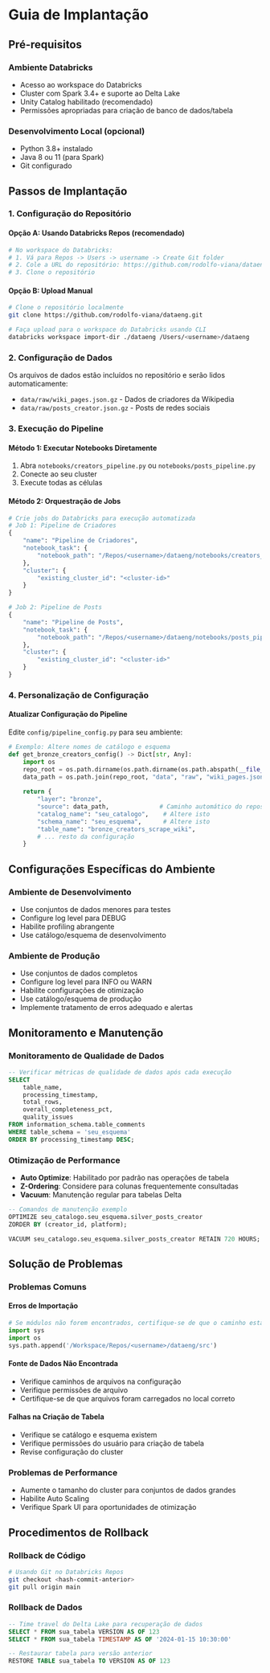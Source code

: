 # Guia de Implantação

## Pré-requisitos

### Ambiente Databricks
- Acesso ao workspace do Databricks
- Cluster com Spark 3.4+ e suporte ao Delta Lake
- Unity Catalog habilitado (recomendado)
- Permissões apropriadas para criação de banco de dados/tabela

### Desenvolvimento Local (opcional)
- Python 3.8+ instalado
- Java 8 ou 11 (para Spark)
- Git configurado

## Passos de Implantação

### 1. Configuração do Repositório

#### Opção A: Usando Databricks Repos (recomendado)
```bash
# No workspace do Databricks:
# 1. Vá para Repos -> Users -> username -> Create Git folder
# 2. Cole a URL do repositório: https://github.com/rodolfo-viana/dataeng.git
# 3. Clone o repositório
```

#### Opção B: Upload Manual
```bash
# Clone o repositório localmente
git clone https://github.com/rodolfo-viana/dataeng.git

# Faça upload para o workspace do Databricks usando CLI
databricks workspace import-dir ./dataeng /Users/<username>/dataeng
```

### 2. Configuração de Dados

Os arquivos de dados estão incluídos no repositório e serão lidos automaticamente:
- `data/raw/wiki_pages.json.gz` - Dados de criadores da Wikipedia
- `data/raw/posts_creator.json.gz` - Posts de redes sociais

### 3. Execução do Pipeline

#### Método 1: Executar Notebooks Diretamente
1. Abra `notebooks/creators_pipeline.py` ou `notebooks/posts_pipeline.py`
2. Conecte ao seu cluster
3. Execute todas as células

#### Método 2: Orquestração de Jobs
```python
# Crie jobs do Databricks para execução automatizada
# Job 1: Pipeline de Criadores
{
    "name": "Pipeline de Criadores",
    "notebook_task": {
        "notebook_path": "/Repos/<username>/dataeng/notebooks/creators_pipeline.py"
    },
    "cluster": {
        "existing_cluster_id": "<cluster-id>"
    }
}

# Job 2: Pipeline de Posts  
{
    "name": "Pipeline de Posts",
    "notebook_task": {
        "notebook_path": "/Repos/<username>/dataeng/notebooks/posts_pipeline.py"
    },
    "cluster": {
        "existing_cluster_id": "<cluster-id>"
    }
}
```

### 4. Personalização de Configuração

#### Atualizar Configuração do Pipeline
Edite `config/pipeline_config.py` para seu ambiente:

```python
# Exemplo: Altere nomes de catálogo e esquema
def get_bronze_creators_config() -> Dict[str, Any]:
    import os
    repo_root = os.path.dirname(os.path.dirname(os.path.abspath(__file__)))
    data_path = os.path.join(repo_root, "data", "raw", "wiki_pages.json.gz")
    
    return {
        "layer": "bronze",
        "source": data_path,              # Caminho automático do repositório
        "catalog_name": "seu_catalogo",    # Altere isto
        "schema_name": "seu_esquema",      # Altere isto
        "table_name": "bronze_creators_scrape_wiki",
        # ... resto da configuração
    }
```

## Configurações Específicas do Ambiente

### Ambiente de Desenvolvimento
- Use conjuntos de dados menores para testes
- Configure log level para DEBUG
- Habilite profiling abrangente
- Use catálogo/esquema de desenvolvimento

### Ambiente de Produção
- Use conjuntos de dados completos
- Configure log level para INFO ou WARN
- Habilite configurações de otimização
- Use catálogo/esquema de produção
- Implemente tratamento de erros adequado e alertas

## Monitoramento e Manutenção

### Monitoramento de Qualidade de Dados
```sql
-- Verificar métricas de qualidade de dados após cada execução
SELECT 
    table_name,
    processing_timestamp,
    total_rows,
    overall_completeness_pct,
    quality_issues
FROM information_schema.table_comments
WHERE table_schema = 'seu_esquema'
ORDER BY processing_timestamp DESC;
```

### Otimização de Performance
- **Auto Optimize**: Habilitado por padrão nas operações de tabela
- **Z-Ordering**: Considere para colunas frequentemente consultadas
- **Vacuum**: Manutenção regular para tabelas Delta

```sql
-- Comandos de manutenção exemplo
OPTIMIZE seu_catalogo.seu_esquema.silver_posts_creator
ZORDER BY (creator_id, platform);

VACUUM seu_catalogo.seu_esquema.silver_posts_creator RETAIN 720 HOURS;
```

## Solução de Problemas

### Problemas Comuns

#### Erros de Importação
```python
# Se módulos não forem encontrados, certifique-se de que o caminho está corretamente definido:
import sys
import os
sys.path.append('/Workspace/Repos/<username>/dataeng/src')
```

#### Fonte de Dados Não Encontrada
- Verifique caminhos de arquivos na configuração
- Verifique permissões de arquivo
- Certifique-se de que arquivos foram carregados no local correto

#### Falhas na Criação de Tabela
- Verifique se catálogo e esquema existem
- Verifique permissões do usuário para criação de tabela
- Revise configuração do cluster

### Problemas de Performance
- Aumente o tamanho do cluster para conjuntos de dados grandes
- Habilite Auto Scaling
- Verifique Spark UI para oportunidades de otimização

## Procedimentos de Rollback

### Rollback de Código
```bash
# Usando Git no Databricks Repos
git checkout <hash-commit-anterior>
git pull origin main
```

### Rollback de Dados
```sql
-- Time travel do Delta Lake para recuperação de dados
SELECT * FROM sua_tabela VERSION AS OF 123
SELECT * FROM sua_tabela TIMESTAMP AS OF '2024-01-15 10:30:00'

-- Restaurar tabela para versão anterior
RESTORE TABLE sua_tabela TO VERSION AS OF 123
```